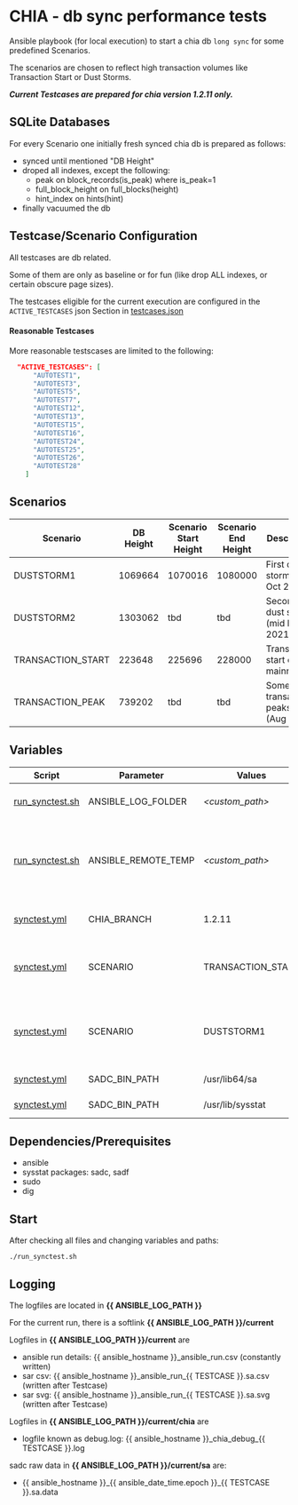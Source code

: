 # CHIA - db sync performance tests

Ansible playbook (for local execution) to start a chia db `long sync` for some predefined Scenarios.

The scenarios are chosen to reflect high transaction volumes like Transaction Start or Dust Storms.

***Current Testcases are prepared for chia version 1.2.11 only.*** 

## SQLite Databases

For every Scenario one initially fresh synced chia db is prepared as follows:
* synced until mentioned "DB Height"
* droped all indexes, except the following:
  * peak on block_records(is_peak) where is_peak=1
  * full_block_height on full_blocks(height)
  * hint_index on hints(hint)
* finally vacuumed the db

## Testcase/Scenario Configuration

All testcases are db related.

Some of them are only as baseline or for fun (like drop ALL indexes, or certain obscure page sizes).

The testcases eligible for the current execution are configured in the `ACTIVE_TESTCASES` json Section in [testcases.json](https://github.com/neurosis69/chia-sync-test/blob/0e177a34ebddab7d1d3a56f7d6c00a2fe3c37275/testcases.json)

#### Reasonable Testcases

More reasonable testscases are limited to the following:

```json
  "ACTIVE_TESTCASES": [
      "AUTOTEST1",
      "AUTOTEST3",
      "AUTOTEST5",
      "AUTOTEST7",
      "AUTOTEST12",
      "AUTOTEST13",
      "AUTOTEST15",
      "AUTOTEST16",
      "AUTOTEST24",
      "AUTOTEST25",
      "AUTOTEST26",
      "AUTOTEST28"
    ]
```

## Scenarios

 | Scenario | DB Height | Scenario Start Height | Scenario End Height | Description |
 | --- | --- | --- | --- | --- |
 | DUSTSTORM1 | 1069664 | 1070016 | 1080000 | First dust storm (end Oct 2021) |
 | DUSTSTORM2 | 1303062 | tbd | tbd | Second dust storm (mid Dec 2021) |
 | TRANSACTION_START | 223648 | 225696 | 228000 | Transaction start on mainnet |
 | TRANSACTION_PEAK | 739202 | tbd | tbd | Some transactions peaks in (Aug 2021) |

## Variables
 | Script | Parameter | Values | Description |
 | --- | --- | --- | --- |
 | [run_synctest.sh](https://github.com/neurosis69/chia-sync-test/blob/0e177a34ebddab7d1d3a56f7d6c00a2fe3c37275/run_synctest.sh) | ANSIBLE_LOG_FOLDER | _<custom_path>_ | base path to the log directory |
 | [run_synctest.sh](https://github.com/neurosis69/chia-sync-test/blob/0e177a34ebddab7d1d3a56f7d6c00a2fe3c37275/run_synctest.sh) | ANSIBLE_REMOTE_TEMP | _<custom_path>_ | path to ansible temp directory to stage files for downloads etc |
 | [synctest.yml](https://github.com/neurosis69/chia-sync-test/blob/0e177a34ebddab7d1d3a56f7d6c00a2fe3c37275/synctest.yml) | CHIA_BRANCH | 1.2.11 | dependency to role templates |
 | [synctest.yml](https://github.com/neurosis69/chia-sync-test/blob/0e177a34ebddab7d1d3a56f7d6c00a2fe3c37275/synctest.yml) | SCENARIO | TRANSACTION_START | Testscenario covering the heights of first chia transactions |
 | [synctest.yml](https://github.com/neurosis69/chia-sync-test/blob/0e177a34ebddab7d1d3a56f7d6c00a2fe3c37275/synctest.yml) | SCENARIO | DUSTSTORM1 | Testscenario covering the heights of first dust storms (end Oct 2020) |
 | [synctest.yml](https://github.com/neurosis69/chia-sync-test/blob/0e177a34ebddab7d1d3a56f7d6c00a2fe3c37275/synctest.yml) | SADC_BIN_PATH | /usr/lib64/sa | for Clear Linux |
 | [synctest.yml](https://github.com/neurosis69/chia-sync-test/blob/0e177a34ebddab7d1d3a56f7d6c00a2fe3c37275/synctest.yml) | SADC_BIN_PATH | /usr/lib/sysstat | for Ubuntu Linux |

## Dependencies/Prerequisites

* ansible
* sysstat packages: sadc, sadf
* sudo
* dig

## Start 

After checking all files and changing variables and paths:

```
./run_synctest.sh
```

## Logging


The logfiles are located in **{{ ANSIBLE_LOG_PATH }}** 

For the current run, there is a softlink **{{ ANSIBLE_LOG_PATH }}/current**

Logfiles in **{{ ANSIBLE_LOG_PATH }}/current** are
* ansible run details: {{ ansible_hostname }}\_ansible\_run.csv (constantly written)
* sar csv: {{ ansible_hostname }}\_ansible_run\_{{ TESTCASE }}.sa.csv (written after Testcase)
* sar svg: {{ ansible_hostname }}\_ansible_run\_{{ TESTCASE }}.sa.svg (written after Testcase)

Logfiles in **{{ ANSIBLE_LOG_PATH }}/current/chia** are
* logfile known as debug.log: {{ ansible_hostname }}\_chia_debug\_{{ TESTCASE }}.log

sadc raw data in **{{ ANSIBLE_LOG_PATH }}/current/sa** are:
* {{ ansible_hostname }}\_{{ ansible_date_time.epoch }}\_{{ TESTCASE }}.sa.data
